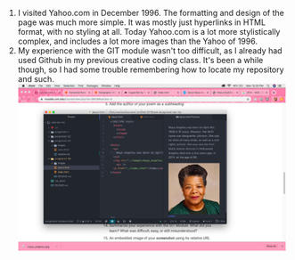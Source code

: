 1. I visited Yahoo.com in December 1996. The formatting and design of the page was much more simple. It was mostly just hyperlinks in HTML format, with no styling at all. Today Yahoo.com is a lot more stylistically complex, and includes a lot more images than the Yahoo of 1996.
2. My experience with the GIT module wasn't too difficult, as I already had used Github in my previous creative coding class. It's been a while though, so I had some trouble remembering how to locate my repository and such.
![my screenshot](./images/screenshot.png)
